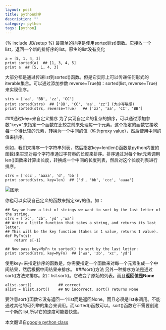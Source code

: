 ```yaml
---
layout: post
title: python排序
description: ""
category: python
tags: [python]
---
```

{% include JB/setup %}
最简单的排序是使用sorted(list)函数。它接收一个list，返回一个新的排好序的list。原生的list没有变化

	a = [5, 1, 4, 3]
	print sorted(a)  ## [1, 3, 4, 5]
	print a  ## [5, 1, 4, 3]
大部分都是通过传递list到sorted()函数。但是它实际上可以传递任何形式的iterable集合。可以通过添加参数 reverse=True如：sorted(list, reverse=True)来实现倒序。

	strs = ['aa', 'BB', 'zz', 'CC']
	print sorted(strs)  ## ['BB', 'CC', 'aa', 'zz'] (大小写敏感)
	print sorted(strs, reverse=True)   ## ['zz', 'aa', 'CC', 'BB']
###通过key=来自定义排序
为了实现自定义的复杂的排序，可以通过添加参数"key="来指定一个函数在比较之前来处理每一个元素。这个指定的函数它接收每一个待比较的元素，转换为一个中间的值（称为proxy value），然后使用中间的值来排序。

例如，我们来排序一个字符串列表，然后指定key=len(len()函数是python内置的函数)来实现对每个字符串通过字符串的长度来排序。排序通过对每个list元素调用len()函数来计算出长度，转换成一个中间的长度列表，然后对这个长度列表进行排序。

	strs = ['ccc', 'aaaa', 'd', 'bb']
	print sorted(strs, key=len)  ## ['d', 'bb', 'ccc', 'aaaa']
![图示](https://developers.google.com/edu/python/images/sorted-key.png "自定义排序示例")

你也可以实现自己定义的函数来指定key的值。如：

	## Say we have a list of strings we want to sort by the last letter of the string.
	strs = ['xc', 'zb', 'yd' ,'wa']
	## Write a little function that takes a string, and returns its last letter.
	## This will be the key function (takes in 1 value, returns 1 value).
	def MyFn(s):
		return s[-1]

	## Now pass key=MyFn to sorted() to sort by the last letter:
	print sorted(strs, key=MyFn)  ## ['wa', 'zb', 'xc', 'yd']
使用key=来指定排序的函数是，你需要指定一个函数来对每一个元素生成一个中间结果，然后根据中间结果来排序。
###sort()方法
另外一种排序方法是通过sort()方法来排序。如：list.sort()。它改变了原始的列表。而且**返回值是None**

	alist.sort()            ## correct
	alist = blist.sort()    ## NO incorrect, sort() returns None
要注意sort()函数它没有返回一个list而是返回None。而且必须是list来调用。不能通过其他的可列举的集合来调用。而sorted()函数可以。sort()函数它不需要创建一个新的list,所以它的速度可能要快些。

本文翻译自[google python class](https://developers.google.com/edu/python/sorting?hl=zh-CN)